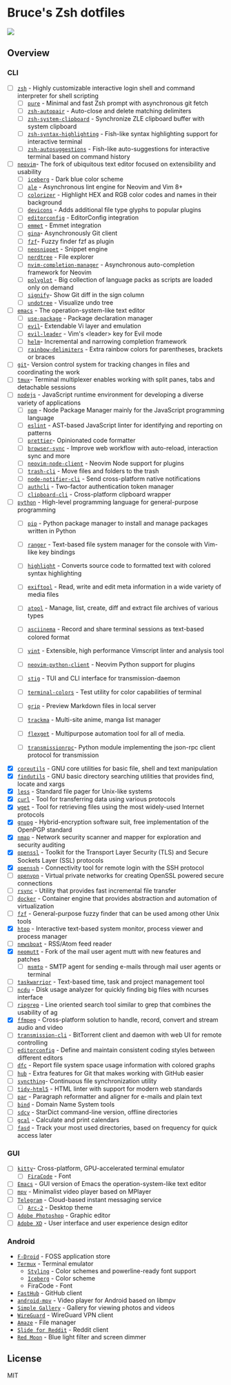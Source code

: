 # Bruce's Zsh dotfiles

![](https://i.imgur.com/cjUnlYR.png)

## Overview

### CLI

- [ ] [`zsh`](https://github.com/zsh-users/zsh) - Highly customizable interactive login shell and command interpreter for shell scripting
    - [ ] [`pure`](https://github.com/sindresorhus/pure) - Minimal and fast Zsh prompt with asynchronous git fetch
    - [ ] [`zsh-autopair`](https://github.com/hlissner/zsh-autopair) - Auto-close and delete matching delimiters
    - [ ] [`zsh-system-clipboard`](https://github.com/kutsan/zsh-system-clipboard) - Synchronize ZLE clipboard buffer with system clipboard
    - [ ] [`zsh-syntax-highlighting`](https://github.com/zsh-users/zsh-syntax-highlighting) - Fish-like syntax highlighting support for interactive terminal
    - [ ] [`zsh-autosuggestions`](https://github.com/zsh-users/zsh-autosuggestions) - Fish-like auto-suggestions for interactive terminal based on command history
- [ ] [`neovim`](https://github.com/neovim/neovim)- The fork of ubiquitous text editor focused on
 extensibility and usability
    - [ ] [`iceberg`](https://github.com/cocopon/iceberg.vim)   - Dark blue color scheme
    - [ ] [`ale`](https://github.com/w0rp/ale)   - Asynchronous lint engine for Neovim and Vim 8+
    - [ ] [`colorizer`](https://github.com/chrisbra/Colorizer)  - Highlight HEX and RGB color codes and names in their background
    - [ ] [`devicons`](https://github.com/ryanoasis/vim-devicons)    - Adds additional file type glyphs to popular plugins
    - [ ] [`editorconfig`](https://github.com/editorconfig/editorconfig-vim)   - EditorConfig integration
    - [ ] [`emmet`](https://github.com/mattn/emmet-vim)    - Emmet integration
    - [ ] [`gina`](https://github.com/lambdalisue/gina.vim)- Asynchronously Git client
    - [ ] [`fzf`](https://github.com/junegunn/fzf.vim)- Fuzzy finder fzf as plugin
    - [ ] [`neosnippet`](https://github.com/Shougo/neosnippet)  - Snippet engine
    - [ ] [`nerdtree`](https://github.com/scrooloose/nerdtree)  - File explorer
    - [ ] [`nvim-completion-manager`](https://github.com/roxma/nvim-completion-manager)  - Asynchronous auto-completion framework for Neovim
    - [ ] [`polyglot`](https://github.com/sheerun/vim-polyglot) - Big collection of language packs as scripts are loaded
 only on demand
    - [ ] [`signify`](https://github.com/mhinz/vim-signify)- Show Git diff in the sign column
    - [ ] [`undotree`](https://github.com/mbbill/undotree) - Visualize undo tree
- [ ] [`emacs`](https://www.gnu.org/software/emacs)   - The operation-system-like text editor
    - [ ] [`use-package`](https://github.com/jwiegley/use-package)   - Package declaration manager
    - [ ] [`evil`](https://github.com/emacs-evil/evil)- Extendable Vi layer and emulation
    - [ ] [`evil-leader`](https://github.com/cofi/evil-leader)  - Vim's \<leader\> key for Evil mode
    - [ ] [`helm`](https://github.com/emacs-helm/helm)- Incremental and narrowing completion framework
    - [ ] [`rainbow-delimiters`](https://github.com/Fanael/rainbow-delimiters) - Extra rainbow colors for parentheses, brackets or braces
- [ ] [`git`](https://git-scm.com)- Version control system for tracking changes in files and
 coordinating the work
- [ ] [`tmux`](https://github.com/tmux/tmux)- Terminal multiplexer enables working with split panes, tabs and
 detachable sessions
- [ ] [`nodejs`](https://nodejs.org)   - JavaScript runtime environment for developing a diverse variety
 of applications
    - [ ] [`npm`](https://www.npmjs.com)    - Node Package Manager mainly for the JavaScript
 programming language
   - [ ] [`eslint`](https://github.com/eslint/eslint) - AST-based JavaScript linter for identifying and
 reporting on patterns
   - [ ] [`prettier`](https://github.com/prettier/prettier)- Opinionated code formatter
   - [ ] [`browser-sync`](https://github.com/BrowserSync/browser-sync)    - Improve web workflow with auto-reload, interaction sync and more
   - [ ] [`neovim-node-client`](https://github.com/neovim/node-client)    - Neovim Node support for plugins
   - [ ] [`trash-cli`](https://github.com/sindresorhus/trash-cli)    - Move files and folders to the trash
   - [ ] [`node-notifier-cli`](https://github.com/mikaelbr/node-notifier-cli)  - Send cross-platform native notifications
   - [ ] [`authcli`](https://github.com/sam3d/auth)   - Two-factor authentication token manager
   - [ ] [`clipboard-cli`](https://github.com/sindresorhus/clipboard-cli) - Cross-platform clipboard wrapper
- [ ] [`python`](https://www.python.org)    - High-level programming language for general-purpose programming
    - [ ] [`pip`](https://pypi.org)    - Python package manager to install and manage packages
 written in Python
   - [ ] [`ranger`](https://github.com/ranger/ranger) - Text-based file system manager for the console with Vim-like
 key bindings
  - [ ] [`highlight`](https://github.com/andre-simon/highlight) - Converts source code to formatted text with colored
 syntax highlighting
  - [ ] [`exiftool`](http://www.sno.phy.queensu.ca/~phil/exiftool)   - Read, write and edit meta information in a wide variety
 of media files
  - [ ] [`atool`](http://www.nongnu.org/atool)   - Manage, list, create, diff and extract file archives of
 various types
   - [ ] [`asciinema`](https://github.com/asciinema/asciinema)  - Record and share terminal sessions as text-based colored format
   - [ ] [`vint`](https://github.com/Kuniwak/vint) - Extensible, high performance Vimscript linter and analysis tool
   - [ ] [`neovim-python-client`](https://github.com/neovim/python-client) - Neovim Python support for plugins
   - [ ] [`stig`](https://github.com/rndusr/stig) - TUI and CLI interface for transmission-daemon
   - [ ] [`terminal-colors`](https://github.com/eikenb/terminal-colors) - Test utility for color capabilities of terminal
   - [ ] [`grip`](https://github.com/joeyespo/grip) - Preview Markdown files in local server
   - [ ] [`trackma`](https://github.com/z411/trackma) - Multi-site anime, manga list manager
   - [ ] [`flexget`](https://github.com/Flexget/Flexget) - Multipurpose automation tool for all of media.
  - [ ] [`transmissionrpc`](https://pypi.org/project/transmissionrpc)- Python module implementing the json-rpc client
 protocol for transmission


- [x] [`coreutils`](https://www.gnu.org/software/coreutils/coreutils.html) - GNU core utilities for basic file, shell and text manipulation
- [x] [`findutils`](https://www.gnu.org/software/findutils) - GNU basic directory searching utilities that provides find, locate and xargs
- [x] [`less`](http://www.greenwoodsoftware.com/less)  - Standard file pager for Unix-like systems
- [x] [`curl`](https://github.com/curl/curl) - Tool for transferring data using various protocols
- [x] [`wget`](https://www.gnu.org/software/wget) - Tool for retrieving files using the most widely-used Internet protocols
- [x] [`gnupg`](https://www.gnupg.org) - Hybrid-encryption software suit, free implementation of the OpenPGP standard
- [x] [`nmap`](https://github.com/nmap/nmap) - Network security scanner and mapper for exploration and security auditing
- [x] [`openssl`](https://github.com/openssl/openssl) - Toolkit for the Transport Layer Security (TLS) and Secure Sockets Layer (SSL) protocols
- [x] [`openssh`](https://www.openssh.com) - Connectivity tool for remote login with the SSH protocol
- [ ] [`openvpn`](https://github.com/OpenVPN/openvpn3) - Virtual private networks for creating OpenSSL powered secure connections
- [ ] [`rsync`](https://rsync.samba.org) - Utility that provides fast incremental file transfer
- [ ] [`docker`](https://github.com/docker/docker) - Container engine that provides abstraction and automation of virtualization
- [ ] [`fzf`](https://github.com/junegunn/fzf) - General-purpose fuzzy finder that can be used among other Unix tools
- [x] [`htop`](https://github.com/hishamhm/htop) - Interactive text-based system monitor, process viewer and process manager
- [ ] [`newsboat`](https://github.com/newsboat/newsboat) - RSS/Atom feed reader
- [x] [`neomutt`](https://github.com/neomutt/neomutt) - Fork of the mail user agent mutt with new features and patches
  - [ ] [`msmtp`](http://msmtp.sourceforge.net) - SMTP agent for sending e-mails through mail user agents or terminal
- [ ] [`taskwarrior`](https://github.com/taskwarrior/task) - Text-based time, task and project management tool
- [ ] [`ncdu`](https://dev.yorhel.nl/ncdu) - Disk usage analyzer for quickly finding big files with ncurses interface
- [ ] [`ripgrep`](https://github.com/BurntSushi/ripgrep) - Line oriented search tool similar to grep that combines the usability of ag
- [x] [`ffmpeg`](https://github.com/FFmpeg/FFmpeg) - Cross-platform solution to handle, record, convert and stream audio and video
- [ ] [`transmission-cli`](https://github.com/transmission/transmission) - BitTorrent client and daemon with web UI for remote controlling
- [ ] [`editorconfig`](https://github.com/editorconfig/editorconfig-core-c) - Define and maintain consistent coding styles between different editors
- [ ] [`dfc`](https://github.com/Rolinh/dfc) - Report file system space usage information with colored graphs
- [ ] [`hub`](https://github.com/github/hub) - Extra features for Git that makes working with GitHub easier
- [ ] [`syncthing`](https://github.com/syncthing/syncthing)- Continuous file synchronization utility
- [ ] [`tidy-html5`](https://github.com/htacg/tidy-html5) - HTML linter with support for modern web standards
- [ ] [`par`](https://github.com/sergi/par) - Paragraph reformatter and aligner for e-mails and plain text
- [ ] [`bind`](https://source.isc.org/cgi-bin/gitweb.cgi) - Domain Name System tools
- [ ] [`sdcv`](https://github.com/Dushistov/sdcv) - StarDict command-line version, offline directories
- [ ] [`gcal`](https://www.gnu.org/software/gcal) - Calculate and print calendars
- [ ] [`fasd`](https://github.com/clvv/fasd) - Track your most used directories, based on frequency for quick access later

### GUI

- [ ] [`kitty`](https://github.com/kovidgoyal/kitty)- Cross-platform, GPU-accelerated terminal emulator
  - [ ] [`FiraCode`](https://github.com/ryanoasis/nerd-fonts) - Font
- [ ] [`Emacs`](https://www.gnu.org/software/emacs) - GUI version of Emacs the operation-system-like text editor
- [ ] [`mpv`](https://github.com/mpv-player/mpv) - Minimalist video player based on MPlayer
- [ ] [`Telegram`](https://telegram.org) - Cloud-based instant messaging service
  - [ ] [`Arc-2`](https://github.com/brucebentley/dotfiles/tree/master/.config/telegram) - Desktop theme
- [ ] [`Adobe Photoshop`](https://www.adobe.com/products/photoshop.html) - Graphic editor
- [ ] [`Adobe XD`](https://www.adobe.com/products/xd.html) - User interface and user experience design editor

### Android

- [`F-Droid`](https://github.com/f-droid/fdroidclient) - FOSS application store
- [`Termux`](https://github.com/termux/termux-app) - Terminal emulator
    - [`Styling`](https://github.com/termux/termux-styling) - Color schemes and powerline-ready font support
   - [`Iceberg`](https://github.com/brucebentley/dotfiles/blob/master/.termux/colors.properties) - Color scheme
   - FiraCode - Font
- [`FastHub`](https://github.com/k0shk0sh/FastHub) - GitHub client
- [`android-mpv`](https://github.com/mpv-android/mpv-android) - Video player for Android based on libmpv
- [`Simple Gallery`](https://github.com/SimpleMobileTools/Simple-Gallery) - Gallery for viewing photos and videos
- [`WireGuard`](https://github.com/WireGuard/wireguard-android) - WireGuard VPN client
- [`Amaze`](https://github.com/TeamAmaze/AmazeFileManager) - File manager
- [`Slide for Reddit`](https://github.com/ccrama/Slide) - Reddit client
- [`Red Moon`](https://github.com/LibreShift/red-moon) - Blue light filter and screen dimmer

## License

MIT

